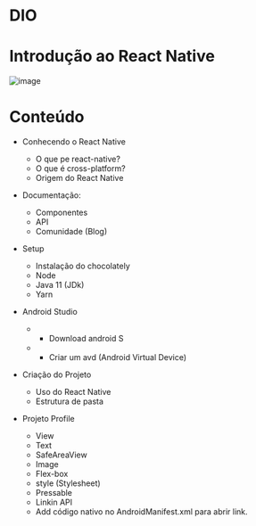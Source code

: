 # DIO
# Introdução ao React Native

![image](https://user-images.githubusercontent.com/106713684/175808159-299e31a2-6611-4267-8b96-0280a62ea9ee.png)


# Conteúdo
- Conhecendo o React Native
  - O que pe react-native?
  - O que é cross-platform?
  - Origem do React Native

 - Documentação: 
    - Componentes
    - API
    - Comunidade (Blog) 

- Setup
    - Instalação do chocolately
    - Node
    - Java 11 (JDk)
    - Yarn
  
 - Android Studio
    - -  Download android S
    - - Criar um avd (Android Virtual Device)

- Criação do Projeto
    - Uso do React Native
    - Estrutura de pasta

- Projeto Profile
   - View
   - Text
   - SafeAreaView
   - Image
   - Flex-box
   - style (Stylesheet)
   - Pressable
   - Linkin API
   - Add código nativo no AndroidManifest.xml para abrir link. 
  

